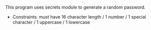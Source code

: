 This program uses secrets module to generate a random password.
- Constraints: must have 16 character length / 1 number / 1 special character / 1 uppercase / 1 lowercase
